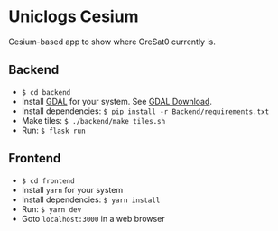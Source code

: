 # Uniclogs Cesium

Cesium-based app to show where OreSat0 currently is.

## Backend

- `$ cd backend`
- Install [GDAL] for your system. See [GDAL Download].
- Install dependencies: `$ pip install -r Backend/requirements.txt`
- Make tiles: `$ ./backend/make_tiles.sh`
- Run: `$ flask run`

## Frontend

- `$ cd frontend`
- Install `yarn` for your system
- Install dependencies: `$ yarn install`
- Run: `$ yarn dev`
- Goto `localhost:3000` in a web browser

[GDAL]:https://gdal.org
[GDAL Download]:https://gdal.org/download.html
